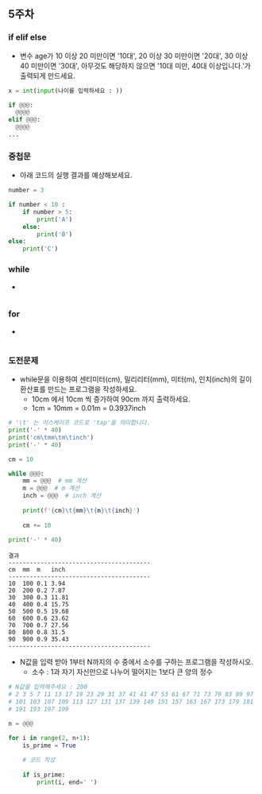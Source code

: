 ## 5주차
### if elif else
- 변수 age가 10 이상 20 미만이면 '10대', 20 이상 30 미만이면 '20대', 30 이상 40 미만이면 '30대', 아무것도 해당하지 않으면 '10대 미만, 40대 이상입니다.'가 출력되게 만드세요.

```python
x = int(input(나이를 입력하세요 : ))

if @@@:
  @@@@
elif @@@:
  @@@@
...

```

### 중첩문
- 아래 코드의 실행 결과를 예상해보세요.

```python
number = 3

if number < 10 :
    if number > 5:
        print('A')
    else:
        print('B')
else:
    print('C')
```

### while
- 

```python
```

### for
-

```python
```


### 도전문제

- while문을 이용하여 센티미터(cm), 밀리리터(mm), 미터(m), 인치(inch)의 길이 환산표를 만드는 프로그램을 작성하세요.
  - 10cm 에서 10cm 씩 증가하여 90cm 까지 출력하세요.
  - 1cm = 10mm = 0.01m = 0.3937inch

```python
# '\t' 는 이스케이프 코드로 'tap'을 의미합니다.    
print('-' * 40)
print('cm\tmm\tm\tinch')
print('-' * 40)

cm = 10

while @@@:
    mm = @@@  # mm 계산
    m = @@@  # m 계산
    inch = @@@  # inch 계산
    
    print(f'{cm}\t{mm}\t{m}\t{inch}')
            
    cm += 10
    
print('-' * 40)
```
```
결과
----------------------------------------
cm  mm  m   inch
----------------------------------------
10  100 0.1 3.94
20  200 0.2 7.87
30  300 0.3 11.81
40  400 0.4 15.75
50  500 0.5 19.68
60  600 0.6 23.62
70  700 0.7 27.56
80  800 0.8 31.5
90  900 0.9 35.43
----------------------------------------
```


- N값을 입력 받아 1부터 N까지의 수 중에서 소수를 구하는 프로그램을 작성하시오.
  - 소수 : 1과 자기 자신만으로 나누어 떨어지는 1보다 큰 양의 정수

```python
# N값을 입력해주세요 : 200
# 2 3 5 7 11 13 17 19 23 29 31 37 41 43 47 53 61 67 71 73 79 83 89 97
# 101 103 107 109 113 127 131 137 139 149 151 157 163 167 173 179 181
# 191 193 197 199

n = @@@

for i in range(2, n+1):
    is_prime = True
    
    # 코드 작성
    
    if is_prime:
        print(i, end=' ')
```
